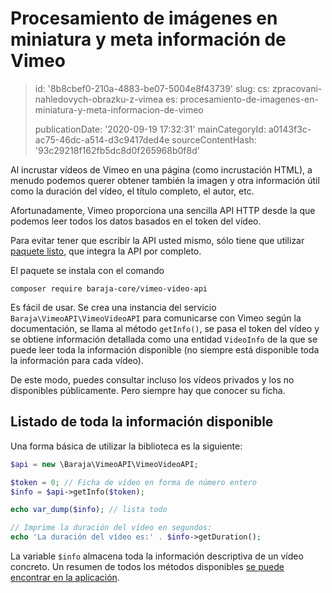 Procesamiento de imágenes en miniatura y meta información de Vimeo
==================================================================

> id: '8b8cbef0-210a-4883-be07-5004e8f43739'
> slug:
> 	cs: zpracovani-nahledovych-obrazku-z-vimea
> 	es: procesamiento-de-imagenes-en-miniatura-y-meta-informacion-de-vimeo
> 
> publicationDate: '2020-09-19 17:32:31'
> mainCategoryId: a0143f3c-ac75-46dc-a514-d3c9417ded4e
> sourceContentHash: '93c29218f162fb5dc8d0f265968b0f8d'

Al incrustar vídeos de Vimeo en una página (como incrustación HTML), a menudo podemos querer obtener también la imagen y otra información útil como la duración del vídeo, el título completo, el autor, etc.

Afortunadamente, Vimeo proporciona una sencilla API HTTP desde la que podemos leer todos los datos basados en el token del vídeo.

Para evitar tener que escribir la API usted mismo, sólo tiene que utilizar [paquete listo](https://github.com/baraja-core/vimeo-video-api), que integra la API por completo.

El paquete se instala con el comando

```shell
composer require baraja-core/vimeo-video-api
```

Es fácil de usar. Se crea una instancia del servicio `Baraja\VimeoAPI\VimeoVideoAPI` para comunicarse con Vimeo según la documentación, se llama al método `getInfo()`, se pasa el token del vídeo y se obtiene información detallada como una entidad `VideoInfo` de la que se puede leer toda la información disponible (no siempre está disponible toda la información para cada vídeo).

De este modo, puedes consultar incluso los vídeos privados y los no disponibles públicamente. Pero siempre hay que conocer su ficha.

Listado de toda la información disponible
---------

Una forma básica de utilizar la biblioteca es la siguiente:

```php
$api = new \Baraja\VimeoAPI\VimeoVideoAPI;

$token = 0; // Ficha de vídeo en forma de número entero
$info = $api->getInfo($token);

echo var_dump($info); // lista todo

// Imprime la duración del vídeo en segundos:
echo 'La duración del vídeo es:' . $info->getDuration();
```

La variable `$info` almacena toda la información descriptiva de un vídeo concreto. Un resumen de todos los métodos disponibles [se puede encontrar en la aplicación](https://github.com/baraja-core/vimeo-video-api/blob/master/src/VideoInfo.php).
